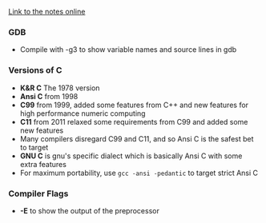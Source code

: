 [Link to the notes online](http://cs.yale.edu/homes/aspnes/classes/223/notes.html#compilationTools)

### GDB
- Compile with -g3 to show variable names and source lines in gdb

### Versions of C
 - **K&R C** The 1978 version
 - **Ansi C** from 1998
 - **C99** from 1999, added some features from C++ and new features for high performance numeric computing
 - **C11** from 2011 relaxed some requirements from C99 and added some new features
 - Many compilers disregard C99 and C11, and so Ansi C is the safest bet to target
 - **GNU C** is gnu's specific dialect which is basically Ansi C with some extra features
 - For maximum portability, use `gcc -ansi -pedantic` to target strict Ansi C

### Compiler Flags
- **-E** to show the output of the preprocessor



